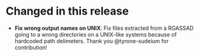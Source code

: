# Changed in this release

* **Fix wrong output names on UNIX**: Fix files extracted from a RGASSAD going to a wrong directories on a UNIX-like systems because of hardcoded path delimeters. Thank you @tyrone-sudeium for contribution!